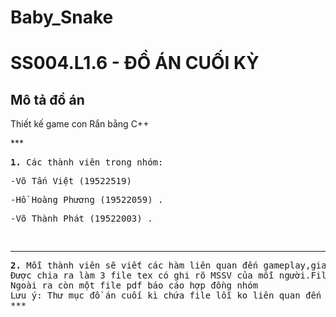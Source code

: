 # Baby_Snake
# SS004.L1.6 - ĐỒ ÁN CUỐI KỲ
## Mô tả đồ án
<p> Thiết kế game con Rắn bằng C++
</p>
***
<pre><strong>1. </strong>Các thành viên trong nhóm:
<p>-Võ Tấn Việt (19522519) </p><p>-Hồ Hoàng Phương (19522059) .</p><p>-Võ Thành Phát (19522003) .</p>
</pre>


***

<pre><strong>2.</strong> Mỗi thành viên sẽ viết các hàm liên quan đến gameplay,giao diện,menu và bảng điểm của game. 
Được chia ra làm 3 file tex có ghi rõ MSSV của mỗi người.File snake.cpp là file code tổng để chạy game.
Ngoài ra còn một file pdf báo cáo hợp đồng nhóm
Lưu ý: Thư mục đồ án cuối kì chứa file lỗi ko liên quan đến đồ án (ĐỪNG TRUY CẬP)
***
